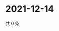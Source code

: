 # 2021-12-14

共 0 条

<!-- BEGIN WEIBO -->
<!-- 最后更新时间 Tue Dec 14 2021 04:09:46 GMT+0800 (China Standard Time) -->

<!-- END WEIBO -->
